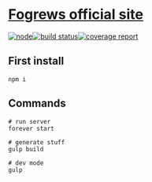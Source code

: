 # [Fogrews official site](https://fogrew.site/)
[![node](https://img.shields.io/badge/node-4.x.x-brightgreen.svg)](https://nodejs.org/en/)[![build status](http://git.jkoff.ru/Foggy/fogrew.site/badges/master/build.svg)](http://git.jkoff.ru/Foggy/fogrew.site/commits/master)[![coverage report](http://git.jkoff.ru/Foggy/fogrew.site/badges/master/coverage.svg)](http://git.jkoff.ru/Foggy/fogrew.site/commits/master)

## First install
``` console
npm i
```

## Commands
``` console
# run server
forever start

# generate stuff
gulp build

# dev mode
gulp
```

